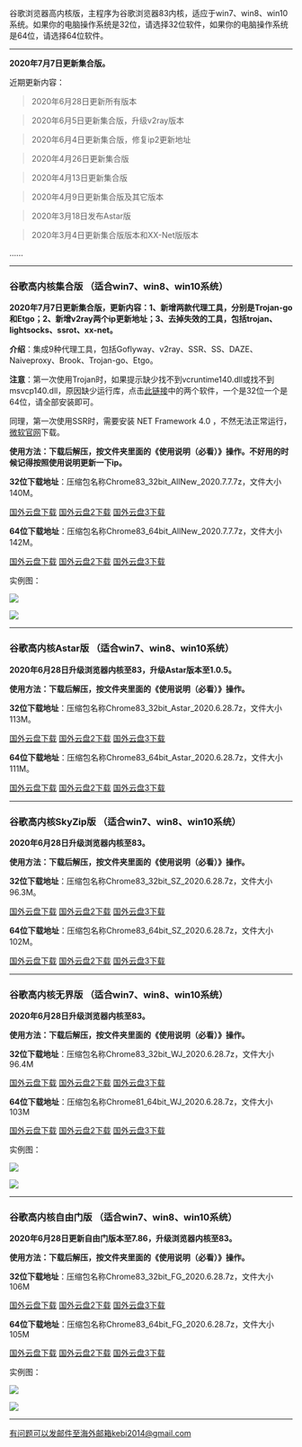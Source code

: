谷歌浏览器高内核版，主程序为谷歌浏览器83内核，适应于win7、win8、win10系统。如果你的电脑操作系统是32位，请选择32位软件，如果你的电脑操作系统是64位，请选择64位软件。

***

**2020年7月7日更新集合版。**

近期更新内容：

> 2020年6月28日更新所有版本

> 2020年6月5日更新集合版，升级v2ray版本

> 2020年6月4日更新集合版，修复ip2更新地址

> 2020年4月26日更新集合版

> 2020年4月13日更新集合版

> 2020年4月9日更新集合版及其它版本

> 2020年3月18日发布Astar版

> 2020年3月4日更新集合版版本和XX-Net版版本


......

***

### 谷歌高内核集合版  （适合win7、win8、win10系统）

**2020年7月7日更新集合版，更新内容：1、新增两款代理工具，分别是Trojan-go和Etgo；2、新增v2ray两个ip更新地址；3、去掉失效的工具，包括trojan、lightsocks、ssrot、xx-net。**

**介绍**：集成9种代理工具，包括Goflyway、v2ray、SSR、SS、DAZE、Naiveproxy、Brook、Trojan-go、Etgo。

**注意**：第一次使用Trojan时，如果提示缺少找不到vcruntime140.dll或找不到msvcp140.dll，原因缺少运行库，点击[此链接](https://www.microsoft.com/en-us/download/details.aspx?id=48145)中的两个软件，一个是32位一个是64位，请全部安装即可。

同理，第一次使用SSR时，需要安装 NET Framework 4.0 ，不然无法正常运行，[微软官网](https://www.microsoft.com/zh-cn/download/details.aspx?id=17718)下载。

**使用方法：下载后解压，按文件夹里面的《使用说明（必看）》操作。不好用的时候记得按照使用说明更新一下ip。**

**32位下载地址**：压缩包名称Chrome83_32bit_AllNew_2020.7.7.7z，文件大小140M。

[国外云盘下载](http://tr1.freedown7.club/html/202077/Chrome83_32bit_AllNew_2020.7.7.7z) 
[国外云盘2下载](http://www.freedown8.xyz/202077/Chrome83_32bit_AllNew_2020.7.7.7z) 
[国外云盘3下载](http://173.0.55.67/html/202077/Chrome83_32bit_AllNew_2020.7.7.7z) 

**64位下载地址**：压缩包名称Chrome83_64bit_AllNew_2020.7.7.7z，文件大小142M。

[国外云盘下载](http://tr1.freedown7.club/html/202077/Chrome83_64bit_AllNew_2020.7.7.7z) 
[国外云盘2下载](http://www.freedown8.xyz/202077/Chrome83_64bit_AllNew_2020.7.7.7z) 
[国外云盘3下载](http://173.0.55.67/html/202077/Chrome83_64bit_AllNew_2020.7.7.7z) 

实例图：

![](https://cdn.jsdelivr.net/gh/Alvin9999/pac2/all1.jpg)

![](https://cdn.jsdelivr.net/gh/Alvin9999/pac2/all2.jpg)

***

### 谷歌高内核Astar版  （适合win7、win8、win10系统）

**2020年6月28日升级浏览器内核至83，升级Astar版本至1.0.5。**

**使用方法：下载后解压，按文件夹里面的《使用说明（必看）》操作。**

**32位下载地址**：压缩包名称Chrome83_32bit_Astar_2020.6.28.7z，文件大小113M。

[国外云盘下载](http://tr1.freedown7.club/html/2020628/Chrome83_32bit_Astar_2020.6.28.7z) 
[国外云盘2下载](http://www.freedown8.xyz/2020628/Chrome83_32bit_Astar_2020.6.28.7z) 
[国外云盘3下载](http://173.0.55.67/html/2020628/Chrome83_32bit_Astar_2020.6.28.7z) 

**64位下载地址**：压缩包名称Chrome83_64bit_Astar_2020.6.28.7z，文件大小111M。

[国外云盘下载](http://tr1.freedown7.club/html/2020628/Chrome83_64bit_Astar_2020.6.28.7z) 
[国外云盘2下载](http://www.freedown8.xyz/2020628/Chrome83_64bit_Astar_2020.6.28.7z) 
[国外云盘3下载](http://173.0.55.67/html/2020628/Chrome83_64bit_Astar_2020.6.28.7z) 

***

### 谷歌高内核SkyZip版  （适合win7、win8、win10系统）

**2020年6月28日升级浏览器内核至83。**

**使用方法：下载后解压，按文件夹里面的《使用说明（必看）》操作。**

**32位下载地址**：压缩包名称Chrome83_32bit_SZ_2020.6.28.7z，文件大小96.3M。

[国外云盘下载](http://tr1.freedown7.club/html/2020628/Chrome83_32bit_SZ_2020.6.28.7z) 
[国外云盘2下载](http://www.freedown8.xyz/2020628/Chrome83_32bit_SZ_2020.6.28.7z) 
[国外云盘3下载](http://173.0.55.67/html/2020628/Chrome83_32bit_SZ_2020.6.28.7z) 

**64位下载地址**：压缩包名称Chrome83_64bit_SZ_2020.6.28.7z，文件大小102M。

[国外云盘下载](http://tr1.freedown7.club/html/2020628/Chrome83_64bit_SZ_2020.6.28.7z) 
[国外云盘2下载](http://www.freedown8.xyz/2020628/Chrome83_64bit_SZ_2020.6.28.7z) 
[国外云盘3下载](http://173.0.55.67/html/2020628/Chrome83_64bit_SZ_2020.6.28.7z) 

***

### 谷歌高内核无界版  （适合win7、win8、win10系统）

**2020年6月28日升级浏览器内核至83。**

**使用方法：下载后解压，按文件夹里面的《使用说明（必看）》操作。**

**32位下载地址**：压缩包名称Chrome83_32bit_WJ_2020.6.28.7z，文件大小96.4M

[国外云盘下载](http://tr1.freedown7.club/html/2020628/Chrome83_32bit_WJ_2020.6.28.7z) 
[国外云盘2下载](http://www.freedown8.xyz/2020628/Chrome83_32bit_WJ_2020.6.28.7z) 
[国外云盘3下载](http://173.0.55.67/html/2020628/Chrome83_32bit_WJ_2020.6.28.7z) 

**64位下载地址**：压缩包名称Chrome81_64bit_WJ_2020.6.28.7z，文件大小103M

[国外云盘下载](http://tr1.freedown7.club/html/2020628/Chrome83_64bit_WJ_2020.6.28.7z) 
[国外云盘2下载](http://www.freedown8.xyz/2020628/Chrome83_64bit_WJ_2020.6.28.7z) 
[国外云盘3下载](http://173.0.55.67/html/2020628/Chrome83_64bit_WJ_2020.6.28.7z) 

实例图：

![](https://cdn.jsdelivr.net/gh/Alvin9999/pac2/softimag/75wj.PNG)

![](https://cdn.jsdelivr.net/gh/Alvin9999/PAC/download/61wujie1.PNG)


***

### 谷歌高内核自由门版  （适合win7、win8、win10系统）

**2020年6月28日更新自由门版本至7.86，升级浏览器内核至83。**

**使用方法：下载后解压，按文件夹里面的《使用说明（必看）》操作。**

**32位下载地址**：压缩包名称Chrome83_32bit_FG_2020.6.28.7z，文件大小106M

[国外云盘下载](http://tr1.freedown7.club/html/2020628/Chrome83_32bit_FG_2020.6.28.7z) 
[国外云盘2下载](http://www.freedown8.xyz/2020628/Chrome83_32bit_FG_2020.6.28.7z) 
[国外云盘3下载](http://173.0.55.67/html/2020628/Chrome83_32bit_FG_2020.6.28.7z)

**64位下载地址**：压缩包名称Chrome83_64bit_FG_2020.6.28.7z，文件大小105M

[国外云盘下载](http://tr1.freedown7.club/html/2020628/Chrome83_64bit_FG_2020.6.28.7z)
[国外云盘2下载](http://www.freedown8.xyz/2020628/Chrome83_64bit_FG_2020.6.28.7z) 
[国外云盘3下载](http://173.0.55.67/html/2020628/Chrome83_64bit_FG_2020.6.28.7z)

实例图：

![](https://cdn.jsdelivr.net/gh/Alvin9999/pac2/softimag/75fg.PNG)

![](https://cdn.jsdelivr.net/gh/Alvin9999/PAC/download/61freegate1.PNG)

***

有问题可以发邮件至海外邮箱kebi2014@gmail.com